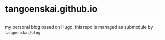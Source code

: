 # tangoenskai.github.io

---

my personal blog based on Hugo, this repo is managed as submodule by `tangoenskai/blog`.

